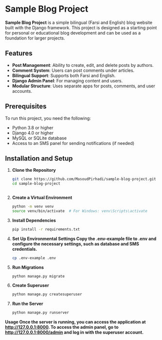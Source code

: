 # Sample Blog Project

**Sample Blog Project** is a simple bilingual (Farsi and English) blog website built with the Django framework. This project is designed as a starting point for personal or educational blog development and can be used as a foundation for larger projects.

## Features

- **Post Management**: Ability to create, edit, and delete posts by authors.
- **Comment System**: Users can post comments under articles.
- **Bilingual Support**: Supports both Farsi and English.
- **Django Admin Panel**: For managing content and users.
- **Modular Structure**: Uses separate apps for posts, comments, and user accounts.

## Prerequisites

To run this project, you need the following:

- Python 3.8 or higher
- Django 4.0 or higher
- MySQL or SQLite database
- Access to an SMS panel for sending notifications (if needed)

## Installation and Setup

1. **Clone the Repository**

   ```bash
   git clone https://github.com/MasoudPirhadi/sample-blog-project.git
   cd sample-blog-project
  

2. **Create a Virtual Environment**

   ```bash
   python -m venv venv
   source venv/bin/activate  # For Windows: venv\Scripts\activate

3. **Install Dependencies**
   ```bash
   pip install -r requirements.txt
   
4. **Set Up Environmental Settings
Copy the .env-example file to .env and configure the necessary settings, such as database and SMS credentials.**

   ```bash
   cp .env-example .env
   
5. **Run Migrations**
   ```bash
   python manage.py migrate
   
6. **Create Superuser**
   ```bash
   python manage.py createsuperuser

7. **Run the Server**
   ```bash
   python manage.py runserver
   
**Usage
Once the server is running, you can access the application at http://127.0.0.1:8000. To access the admin panel, go to http://127.0.0.1:8000/admin and log in with the superuser account.**

